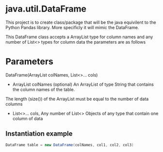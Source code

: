 # java.util.DataFrame
This project is to create class/package that will be the java equivilent to the Python Pandas library.
More specificly it will mimic the DataFrame.

This DataFrame class accepts a ArrayList<String> type for column names and any number of List<> types for column data
  the parameters are as follows

# Parameters
DataFrame(ArrayList<String> colNames, List<>... cols)
* ArrayList<String> colNames (optional)
An ArrayList of type String that contains the column names of the table.
  
The length (size()) of the ArrayList must be equal to the number of data columns
* List<>... cols,
Any number of List<> Objects of any type that contain one column of data

## Instantiation example
```java
DataFrame table = new DataFrame(colNames, col1, col2, col3)
```
